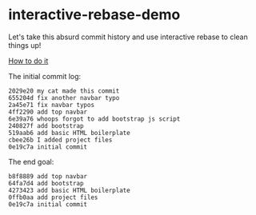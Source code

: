 # interactive-rebase-demo

Let's take this absurd commit history and use interactive rebase to clean things up!

[How to do it](https://www.canva.com/design/DAEVkyNcwWI/qt8pRN3JA1lP9ckYeImxeQ/view?utm_content=DAEVkyNcwWI&utm_campaign=designshare&utm_medium=link&utm_source=sharebutton)

The initial commit log:

```
2029e20 my cat made this commit
655204d fix another navbar typo
2a45e71 fix navbar typos
4ff2290 add top navbar
6e39a76 whoops forgot to add bootstrap js script
240827f add bootstrap
519aab6 add basic HTML boilerplate
cbee26b I added project files
0e19c7a initial commit
```
The end goal:

```
b8f8889 add top navbar
64fa7d4 add bootstrap
4273423 add basic HTML boilerplate
0ffb0aa add project files
0e19c7a initial commit
```
